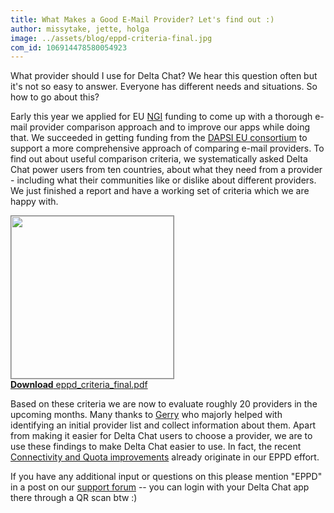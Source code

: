 ```yaml
---
title: What Makes a Good E-Mail Provider? Let's find out :) 
author: missytake, jette, holga
image: ../assets/blog/eppd-criteria-final.jpg
com_id: 106914478580054923
---
```


What provider should I use for Delta Chat?  We hear this question often but it's not so easy to answer. Everyone has different needs and situations. So how to go about this? 

Early this year we applied for EU [NGI](https://www.ngi.eu/) funding to come up with a thorough e-mail provider comparison approach and to improve our apps while doing that. We succeeded in getting funding from the [DAPSI EU consortium](https://dapsi.ngi.eu/hall-of-fame/eppd/) to support a more comprehensive approach of comparing e-mail providers. To find out about useful comparison criteria, we systematically asked Delta Chat power users from ten countries, about what they need from a provider - including what their communities like or dislike about different providers. We just finished a report and have a working set of criteria which we are happy with.

<a href="../assets/blog/eppd_criteria_final.pdf">
    <img src="../assets/blog/eppd-criteria-final.jpg"
         width="260" style="border-width: 1px; border-color: grey; border-style: solid;"/><br>
    <b>Download</b> eppd_criteria_final.pdf
</a>

Based on these criteria we are now to evaluate roughly 20 providers in the upcoming months. Many thanks to [Gerry](https://github.com/gerryfrancis) who majorly helped with identifying an initial provider list and collect information about them. Apart from making it easier for Delta Chat users to choose a provider, we are to use these findings to make Delta Chat easier to use. In fact, the recent [Connectivity and Quota improvements](https://delta.chat/en/2021-08-24-updates#connectivity-and-quota) already originate in our EPPD effort. 

If you have any additional input or questions on this please mention "EPPD" in a post on our [support forum](https://support.delta.chat) -- you can login with your Delta Chat app there through a QR scan btw :) 
